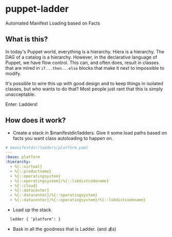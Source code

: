 puppet-ladder
=============

Automated Manifest Loading based on Facts

## What is this?

In today's Puppet world, everything is a hierarchy. Hiera is a hierarchy. The DAG of a catalog is a hierarchy. However, in the declarative language of Puppet, we have flow control. This can, and often does, result in classes that are mired in `if...then...else` blocks that make it next to impossible to modify.

It's possible to wire this up with good design and to keep things in isolated classes, but who wants to do that? Most people just rant that this is simply unacceptable.

Enter: Ladders!

## How does it work?

- Create a stack in $manifestdir/ladders. Give it some load paths based on facts you want class autoloading to happen on.

```yaml
# $manifestdir/ladders/platform.yaml
---
:base: platform
:hierarchy:
  - %{::virtual}
  - %{::productname}
  - %{::operatingsystem}
  - %{::operatingsystem}/%{::lsbdistcodename}
  - %{::cloud}
  - %{::datacenter}
  - %{::datacenter}/%{::operatingsystem}
  - %{::datacenter}/%{::operatingsystem}/%{::lsbdistcodename}

```

- Load up the stack.

```puppet
  ladder { ‘platform’: }
```

- Bask in all the goodness that is Ladder. (and :moneybag:s)
